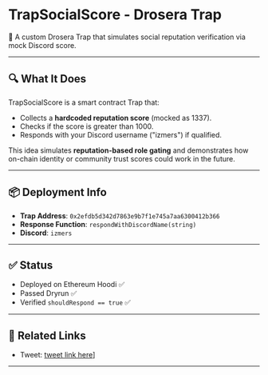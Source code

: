 # TrapSocialScore - Drosera Trap

🚨 A custom Drosera Trap that simulates social reputation verification via mock Discord score.

---

## 🔍 What It Does

TrapSocialScore is a smart contract Trap that:
- Collects a **hardcoded reputation score** (mocked as 1337).
- Checks if the score is greater than 1000.
- Responds with your Discord username ("izmers") if qualified.

This idea simulates **reputation-based role gating** and demonstrates how on-chain identity or community trust scores could work in the future.

---

## 📦 Deployment Info

- **Trap Address**: `0x2efdb5d342d7863e9b7f1e745a7aa6300412b366`
- **Response Function**: `respondWithDiscordName(string)`
- **Discord**: `izmers`

---

## ✅ Status

- Deployed on Ethereum Hoodi ✅  
- Passed Dryrun ✅  
- Verified `shouldRespond == true` ✅

---

## 🔗 Related Links

- Tweet: [tweet link here](https://x.com/DanialIzmer/status/1941729074331676868)]

---

